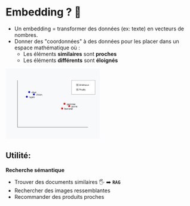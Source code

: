 # Embedding ? 🤨

- Un embedding = transformer des données (ex: texte) en vecteurs de nombres. 
- Donner des "coordonnées" à des données pour les placer dans un espace mathématique où :
  - Les éléments **similaires** sont **proches**
  - Les éléments **différents** sont **éloignés**

<img src="imgs/embeddings.svg" width="50%" height="50%">

## Utilité:

**Recherche sémantique**
   - Trouver des documents similaires 🖐️ ➡️ **`RAG`**
   - Rechercher des images ressemblantes 
   - Recommander des produits proches

